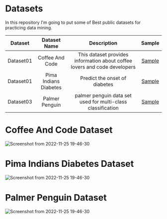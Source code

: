 # Datasets

In this repository I'm going to put some of Best public datasets for practicing data mining.

| Dataset| Dataset Name | Description | Sample |
| :---:   | :---: | :---: | :---: |
| Dataset01 | Coffee And Code | This dataset provides information about coffee lovers and code developers | [Sample](https://github.com/zahrabakhshandeh/datasets#coffee-and-code-dataset)|
| Dataset01 | Pima Indians Diabetes| Predict the onset of diabetes | [Sample](https://github.com/zahrabakhshandeh/datasets#pima-indians-diabetes-dataset)
| Dataset03 | Palmer Penguin| palmer penguin data set used for multi-class classification | [Sample](https://github.com/zahrabakhshandeh/datasets#palmer-penguin-dataset) 

# Coffee And Code Dataset
![Screenshot from 2022-11-25 19-46-30](https://user-images.githubusercontent.com/24417383/204027566-c843dc3b-d7f4-4791-b5fd-20d8aae45d77.png)

# Pima Indians Diabetes Dataset
![Screenshot from 2022-11-25 19-46-30](https://user-images.githubusercontent.com/24417383/204027566-c843dc3b-d7f4-4791-b5fd-20d8aae45d77.png)

# Palmer Penguin Dataset
![Screenshot from 2022-11-25 19-46-30](https://user-images.githubusercontent.com/24417383/204034251-ba0c7fc4-fdae-467c-8c1d-3cb56295882c.png)
